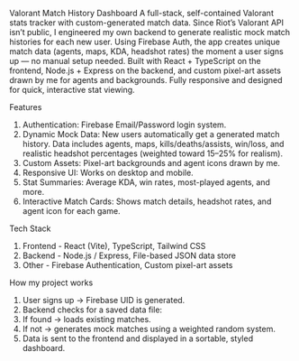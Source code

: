 Valorant Match History Dashboard
A full-stack, self-contained Valorant stats tracker with custom-generated match data.
Since Riot’s Valorant API isn’t public, I engineered my own backend to generate realistic mock match histories for each new user. Using Firebase Auth, the app creates unique match data (agents, maps, KDA, headshot rates) the moment a user signs up — no manual setup needed.
Built with React + TypeScript on the frontend, Node.js + Express on the backend, and custom pixel-art assets drawn by me for agents and backgrounds. Fully responsive and designed for quick, interactive stat viewing.

Features

1. Authentication: Firebase Email/Password login system.
2. Dynamic Mock Data: New users automatically get a generated match history. Data includes agents, maps, kills/deaths/assists, win/loss, and realistic headshot percentages (weighted toward 15–25% for realism).
3. Custom Assets: Pixel-art backgrounds and agent icons drawn by me.
4. Responsive UI: Works on desktop and mobile.
5. Stat Summaries: Average KDA, win rates, most-played agents, and more.
6. Interactive Match Cards: Shows match details, headshot rates, and agent icon for each game.

Tech Stack

1. Frontend - React (Vite), TypeScript, Tailwind CSS
2. Backend - Node.js / Express, File-based JSON data store
3. Other - Firebase Authentication, Custom pixel-art assets

How my project works

1. User signs up → Firebase UID is generated.
2. Backend checks for a saved data file:
3. If found → loads existing matches.
4. If not → generates mock matches using a weighted random system.
5. Data is sent to the frontend and displayed in a sortable, styled dashboard.

